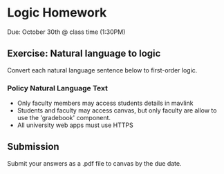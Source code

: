 # Logic Homework
Due: October 30th @ class time (1:30PM)

## Exercise: Natural language to logic
Convert each natural language sentence below to first-order logic.

### Policy Natural Language Text

- Only faculty members may access students details in mavlink
- Students and faculty may access canvas, but only faculty are allow to use the 'gradebook' component.
- All university web apps must use HTTPS


## Submission
Submit your answers as a .pdf file to canvas by the due date.
